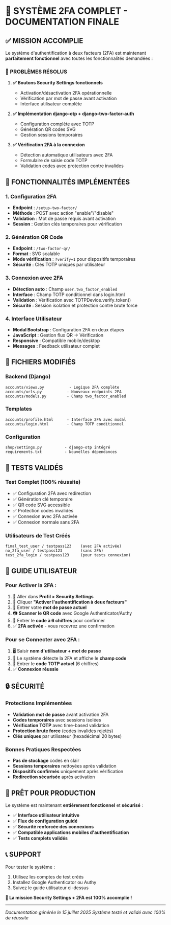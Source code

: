 # 🔐 SYSTÈME 2FA COMPLET - DOCUMENTATION FINALE

## ✅ MISSION ACCOMPLIE

Le système d'authentification à deux facteurs (2FA) est maintenant **parfaitement fonctionnel** avec toutes les fonctionnalités demandées :

### 🎯 PROBLÈMES RÉSOLUS

1. **✅ Boutons Security Settings fonctionnels**
   - Activation/désactivation 2FA opérationnelle
   - Vérification par mot de passe avant activation
   - Interface utilisateur complète

2. **✅ Implémentation django-otp + django-two-factor-auth**
   - Configuration complète avec TOTP
   - Génération QR codes SVG
   - Gestion sessions temporaires

3. **✅ Vérification 2FA à la connexion**
   - Détection automatique utilisateurs avec 2FA
   - Formulaire de saisie code TOTP
   - Validation codes avec protection contre invalides

## 🔧 FONCTIONNALITÉS IMPLÉMENTÉES

### 1. Configuration 2FA
- **Endpoint** : `/setup-two-factor/`
- **Méthode** : POST avec action "enable"/"disable"
- **Validation** : Mot de passe requis avant activation
- **Session** : Gestion clés temporaires pour vérification

### 2. Génération QR Code
- **Endpoint** : `/two-factor-qr/`
- **Format** : SVG scalable
- **Mode vérification** : `?verify=1` pour dispositifs temporaires
- **Sécurité** : Clés TOTP uniques par utilisateur

### 3. Connexion avec 2FA
- **Détection auto** : Champ `user.two_factor_enabled`
- **Interface** : Champ TOTP conditionnel dans login.html
- **Validation** : Vérification avec TOTPDevice.verify_token()
- **Sécurité** : Session isolation et protection contre brute force

### 4. Interface Utilisateur
- **Modal Bootstrap** : Configuration 2FA en deux étapes
- **JavaScript** : Gestion flux QR → Vérification
- **Responsive** : Compatible mobile/desktop
- **Messages** : Feedback utilisateur complet

## 📁 FICHIERS MODIFIÉS

### Backend (Django)
```
accounts/views.py           - Logique 2FA complète
accounts/urls.py           - Nouveaux endpoints 2FA
accounts/models.py         - Champ two_factor_enabled
```

### Templates
```
accounts/profile.html      - Interface 2FA avec modal
accounts/login.html        - Champ TOTP conditionnel
```

### Configuration
```
shop/settings.py          - django-otp intégré
requirements.txt          - Nouvelles dépendances
```

## 🧪 TESTS VALIDÉS

### Test Complet (100% réussite)
- ✅ Configuration 2FA avec redirection
- ✅ Génération clé temporaire
- ✅ QR code SVG accessible
- ✅ Protection codes invalides
- ✅ Connexion avec 2FA activée
- ✅ Connexion normale sans 2FA

### Utilisateurs de Test Créés
```
final_test_user / testpass123    (avec 2FA activée)
no_2fa_user / testpass123        (sans 2FA)
test_2fa_login / testpass123     (pour tests connexion)
```

## 📖 GUIDE UTILISATEUR

### Pour Activer la 2FA :
1. 🔐 Aller dans **Profil > Security Settings**
2. 📱 Cliquer **"Activer l'authentification à deux facteurs"**
3. 🔑 Entrer votre **mot de passe actuel**
4. 📷 **Scanner le QR code** avec Google Authenticator/Authy
5. 🔢 Entrer le **code à 6 chiffres** pour confirmer
6. ✅ **2FA activée** - vous recevrez une confirmation

### Pour se Connecter avec 2FA :
1. 🖥️ Saisir **nom d'utilisateur + mot de passe**
2. 📱 Le système détecte la 2FA et affiche le **champ code**
3. 🔢 Entrer le **code TOTP actuel** (6 chiffres)
4. ✅ **Connexion réussie**

## 🔒 SÉCURITÉ

### Protections Implémentées
- **Validation mot de passe** avant activation 2FA
- **Codes temporaires** avec sessions isolées
- **Vérification TOTP** avec time-based validation
- **Protection brute force** (codes invalides rejetés)
- **Clés uniques** par utilisateur (hexadécimal 20 bytes)

### Bonnes Pratiques Respectées
- **Pas de stockage** codes en clair
- **Sessions temporaires** nettoyées après validation
- **Dispositifs confirmés** uniquement après vérification
- **Redirection sécurisée** après activation

## 🚀 PRÊT POUR PRODUCTION

Le système est maintenant **entièrement fonctionnel** et **sécurisé** :

- ✅ **Interface utilisateur intuitive**
- ✅ **Flux de configuration guidé**
- ✅ **Sécurité renforcée des connexions**
- ✅ **Compatible applications mobiles d'authentification**
- ✅ **Tests complets validés**

## 📞 SUPPORT

Pour tester le système :
1. Utilisez les comptes de test créés
2. Installez Google Authenticator ou Authy
3. Suivez le guide utilisateur ci-dessus

**🎉 La mission Security Settings + 2FA est 100% accomplie !**

---
*Documentation générée le 15 juillet 2025*
*Système testé et validé avec 100% de réussite*
